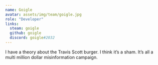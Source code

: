 ```yaml
---
name: Goigle
avatar: assets/img/team/goigle.jpg
role: "Developer"
links:
  steam: goigle
  github: goigle
  discord: goigle#2032
---
```

I have a theory about the Travis Scott burger. I think it’s a sham. It’s all a multi million dollar misinformation campaign.
